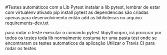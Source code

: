 #Testes automáticos com a Lib Pytest 
instalar a lib pytest, lembrar de estar com virtualenv ativado 
pip install pytest 
as dependencias são criadas apenas para desenvolvimento então add as bibliotecas 
no arquivo requirements-dev.txt 

para rodar o teste executar o comando pytest libpythonpro, irá procurar por todos os testes 
toda lib normalmente costuma ter uma pasta test onde se encontraram os testes automaticos da aplicação
Utilizar o Travis CI para rodar os testes 
